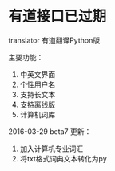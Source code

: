 # 有道接口已过期

translator
有道翻译Python版

主要功能：

1. 中英文界面
2. 个性用户名
3. 支持长文本
4. 支持离线版
5. 计算机词库

2016-03-29 beta7 更新：

1. 加入计算机专业词汇
2. 将txt格式词典文本转化为py
